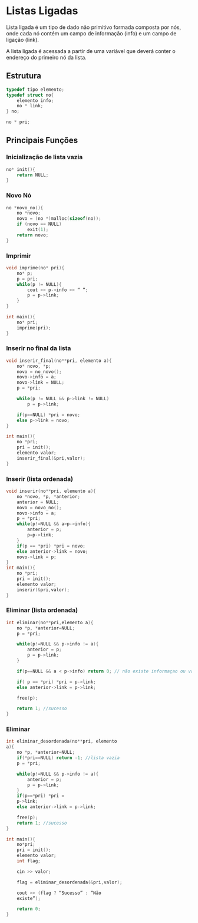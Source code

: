 # Listas Ligadas

Lista ligada é um tipo de dado não primitivo formada composta por nós, onde cada nó contém um campo de informação (info) e um campo de ligação (link).

A lista ligada é acessada a partir de uma variável que deverá conter o endereço do primeiro nó da lista.

## Estrutura

```cpp
typedef tipo elemento;
typedef struct no{
    elemento info;
    no * link;
} no;

no * pri;
```

## Principais Funções

### Inicialização de lista vazia

```cpp
no* init(){
    return NULL;
}
```

### Novo Nó

```cpp
no *novo_no(){
    no *novo;
    novo = (no *)malloc(sizeof(no));
    if (novo == NULL)
        exit(1);
    return novo;
}
```

### Imprimir

```cpp
void imprime(no* pri){
    no* p;
    p = pri;
    while(p != NULL){
        cout << p->info << “ ”;
        p = p->link;
    }
}

int main(){
    no* pri;
    imprime(pri);
}
```

### Inserir no final da lista

```cpp
void inserir_final(no**pri, elemento a){
    no* novo, *p;
    novo = no_novo();
    novo->info = a;
    novo->link = NULL;
    p = *pri;

    while(p != NULL && p->link != NULL)
        p = p->link;

    if(p==NULL) *pri = novo;
    else p->link = novo;
}

int main(){
    no *pri;
    pri = init();
    elemento valor;
    inserir_final(&pri,valor);
}

```

### Inserir (lista ordenada)

```cpp
void inserir(no**pri, elemento a){
    no *novo, *p, *anterior;
    anterior = NULL;
    novo = novo_no();
    novo->info = a;
    p = *pri;
    while(p!=NULL && a>p->info){
        anterior = p;
        p=p->link;
    }
    if(p == *pri) *pri = novo;
    else anterior->link = novo;
    novo->link = p;
}
int main(){
    no *pri;
    pri = init();
    elemento valor;
    inserir(&pri,valor);
}
```

### Eliminar (lista ordenada)

```cpp
int eliminar(no**pri,elemento a){
    no *p, *anterior=NULL;
    p = *pri;

    while(p!=NULL && p->info != a){
        anterior = p;
        p = p->link;
    }

    if(p==NULL && a < p->info) return 0; // não existe informaçao ou vazia

    if( p == *pri) *pri = p->link;
    else anterior->link = p->link;

    free(p);

    return 1; //sucesso
}
```

### Eliminar

```cpp
int eliminar_desordenada(no**pri, elemento
a){
    no *p, *anterior=NULL;
    if(*pri==NULL) return -1; //lista vazia
    p = *pri;

    while(p!=NULL && p->info != a){
        anterior = p;
        p = p->link;
    }
    if(p==*pri) *pri =
    p->link;
    else anterior->link = p->link;

    free(p);
    return 1; //sucesso
}

int main(){
    no*pri;
    pri = init();
    elemento valor;
    int flag;

    cin >> valor;

    flag = eliminar_desordenada(&pri,valor);

    cout << (flag ? “Sucesso” : “Não
    existe”);

    return 0;
}
```
